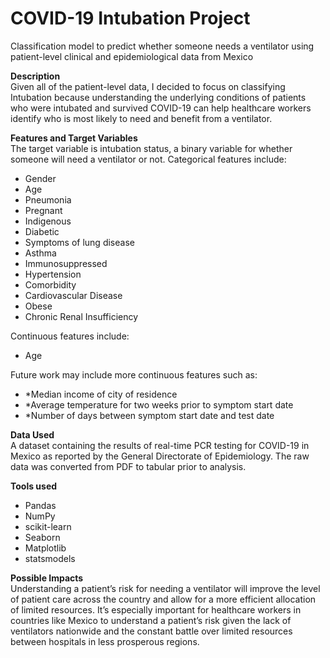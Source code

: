 # COVID-19 Intubation Project
Classification model to predict whether someone needs a ventilator using patient-level clinical and epidemiological data from Mexico

**Description**\
Given all of the patient-level data, I decided to focus on classifying Intubation because understanding the underlying conditions of patients who were intubated and survived COVID-19 can help healthcare workers identify who is most likely to need and benefit from a ventilator.

**Features and Target Variables**\
The target variable is intubation status, a binary variable for whether someone will need a ventilator or not. Categorical features include:
* Gender
* Age
* Pneumonia
* Pregnant
* Indigenous
* Diabetic
* Symptoms of lung disease
* Asthma
* Immunosuppressed
* Hypertension
* Comorbidity
* Cardiovascular Disease
* Obese
* Chronic Renal Insufficiency

Continuous features include:
* Age

Future work may include more continuous features such as:
* *Median income of city of residence
* *Average temperature for two weeks prior to symptom start date
* *Number of days between symptom start date and test date


**Data Used**\
A dataset containing the results of real-time PCR testing for COVID-19 in Mexico as reported by the General Directorate of Epidemiology. The raw data was converted from PDF to tabular prior to analysis.

**Tools used**
* Pandas
* NumPy
* scikit-learn
* Seaborn
* Matplotlib
* statsmodels

**Possible Impacts**\
Understanding a patient’s risk for needing a ventilator will improve the level of patient care across the country and allow for a more efficient allocation of limited resources. It’s especially important for healthcare workers in countries like Mexico to understand a patient’s risk given the lack of ventilators nationwide and the constant battle over limited resources between hospitals in less prosperous regions. 
